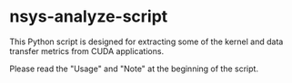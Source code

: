 # nsys-analyze-script
This Python script is designed for extracting some of the kernel and data transfer metrics from CUDA applications.

Please read the "Usage" and "Note" at the beginning of the script.
